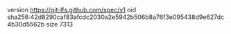 version https://git-lfs.github.com/spec/v1
oid sha256:42d8290caf83afcdc2030a2e5942b506b8a76f3e095438d9e627dc4b30d5562b
size 7313
